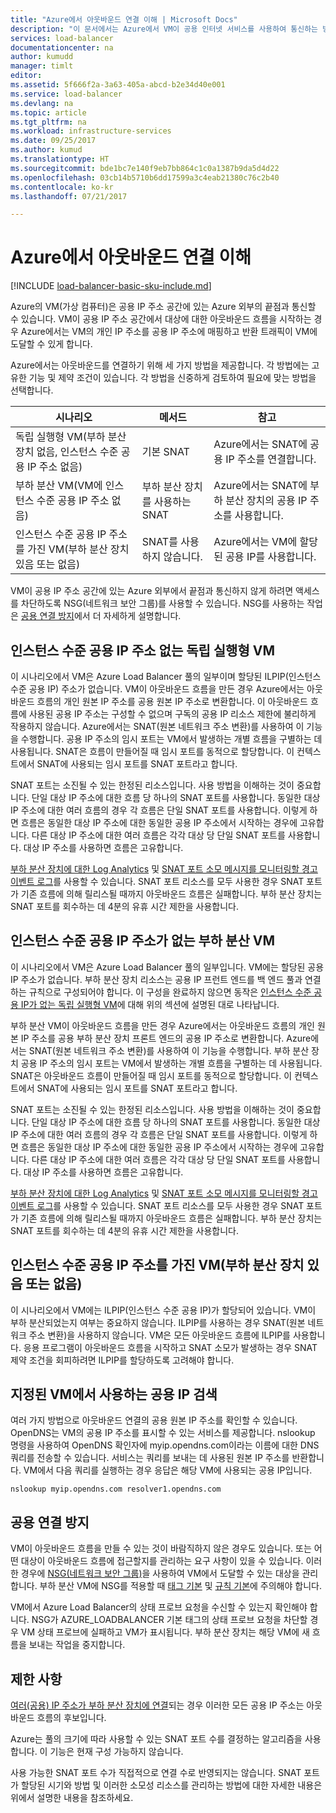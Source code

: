 ```yaml
---
title: "Azure에서 아웃바운드 연결 이해 | Microsoft Docs"
description: "이 문서에서는 Azure에서 VM이 공용 인터넷 서비스를 사용하여 통신하는 방법을 설명합니다."
services: load-balancer
documentationcenter: na
author: kumudd
manager: timlt
editor: 
ms.assetid: 5f666f2a-3a63-405a-abcd-b2e34d40e001
ms.service: load-balancer
ms.devlang: na
ms.topic: article
ms.tgt_pltfrm: na
ms.workload: infrastructure-services
ms.date: 09/25/2017
ms.author: kumud
ms.translationtype: HT
ms.sourcegitcommit: bde1bc7e140f9eb7bb864c1c0a1387b9da5d4d22
ms.openlocfilehash: 03cb14b5710b6dd17599a3c4eab21380c76c2b40
ms.contentlocale: ko-kr
ms.lasthandoff: 07/21/2017

---
```


# <a name="understanding-outbound-connections-in-azure"></a>Azure에서 아웃바운드 연결 이해

[!INCLUDE [load-balancer-basic-sku-include.md](../../includes/load-balancer-basic-sku-include.md)]

Azure의 VM(가상 컴퓨터)은 공용 IP 주소 공간에 있는 Azure 외부의 끝점과 통신할 수 있습니다. VM이 공용 IP 주소 공간에서 대상에 대한 아웃바운드 흐름을 시작하는 경우 Azure에서는 VM의 개인 IP 주소를 공용 IP 주소에 매핑하고 반환 트래픽이 VM에 도달할 수 있게 합니다.

Azure에서는 아웃바운드를 연결하기 위해 세 가지 방법을 제공합니다. 각 방법에는 고유한 기능 및 제약 조건이 있습니다. 각 방법을 신중하게 검토하여 필요에 맞는 방법을 선택합니다.

| 시나리오 | 메서드 | 참고 |
| --- | --- | --- |
| 독립 실행형 VM(부하 분산 장치 없음, 인스턴스 수준 공용 IP 주소 없음) |기본 SNAT |Azure에서는 SNAT에 공용 IP 주소를 연결합니다. |
| 부하 분산 VM(VM에 인스턴스 수준 공용 IP 주소 없음) |부하 분산 장치를 사용하는 SNAT |Azure에서는 SNAT에 부하 분산 장치의 공용 IP 주소를 사용합니다. |
| 인스턴스 수준 공용 IP 주소를 가진 VM(부하 분산 장치 있음 또는 없음) |SNAT를 사용하지 않습니다. |Azure에서는 VM에 할당된 공용 IP를 사용합니다. |

VM이 공용 IP 주소 공간에 있는 Azure 외부에서 끝점과 통신하지 않게 하려면 액세스를 차단하도록 NSG(네트워크 보안 그룹)를 사용할 수 있습니다. NSG를 사용하는 작업은 [공용 연결 방지](#preventing-public-connectivity)에서 더 자세하게 설명합니다.

## <a name="standalone-vm-with-no-instance-level-public-ip-address"></a>인스턴스 수준 공용 IP 주소 없는 독립 실행형 VM

이 시나리오에서 VM은 Azure Load Balancer 풀의 일부이며 할당된 ILPIP(인스턴스 수준 공용 IP) 주소가 없습니다. VM이 아웃바운드 흐름을 만든 경우 Azure에서는 아웃바운드 흐름의 개인 원본 IP 주소를 공용 원본 IP 주소로 변환합니다. 이 아웃바운드 흐름에 사용된 공용 IP 주소는 구성할 수 없으며 구독의 공용 IP 리소스 제한에 불리하게 작용하지 않습니다. Azure에서는 SNAT(원본 네트워크 주소 변환)를 사용하여 이 기능을 수행합니다. 공용 IP 주소의 임시 포트는 VM에서 발생하는 개별 흐름을 구별하는 데 사용됩니다. SNAT은 흐름이 만들어질 때 임시 포트를 동적으로 할당합니다. 이 컨텍스트에서 SNAT에 사용되는 임시 포트를 SNAT 포트라고 합니다.

SNAT 포트는 소진될 수 있는 한정된 리소스입니다. 사용 방법을 이해하는 것이 중요합니다. 단일 대상 IP 주소에 대한 흐름 당 하나의 SNAT 포트를 사용합니다. 동일한 대상 IP 주소에 대한 여러 흐름의 경우 각 흐름은 단일 SNAT 포트를 사용합니다. 이렇게 하면 흐름은 동일한 대상 IP 주소에 대한 동일한 공용 IP 주소에서 시작하는 경우에 고유합니다. 다른 대상 IP 주소에 대한 여러 흐름은 각각 대상 당 단일 SNAT 포트를 사용합니다. 대상 IP 주소를 사용하면 흐름은 고유합니다.

[부하 분산 장치에 대한 Log Analytics](load-balancer-monitor-log.md) 및 [SNAT 포트 소모 메시지를 모니터링할 경고 이벤트 로그](load-balancer-monitor-log.md#alert-event-log)를 사용할 수 있습니다. SNAT 포트 리소스를 모두 사용한 경우 SNAT 포트가 기존 흐름에 의해 릴리스될 때까지 아웃바운드 흐름은 실패합니다. 부하 분산 장치는 SNAT 포트를 회수하는 데 4분의 유휴 시간 제한을 사용합니다.

## <a name="load-balanced-vm-with-no-instance-level-public-ip-address"></a>인스턴스 수준 공용 IP 주소가 없는 부하 분산 VM

이 시나리오에서 VM은 Azure Load Balancer 풀의 일부입니다.  VM에는 할당된 공용 IP 주소가 없습니다. 부하 분산 장치 리소스는 공용 IP 프런트 엔드를 백 엔드 풀과 연결하는 규칙으로 구성되어야 합니다.  이 구성을 완료하지 않으면 동작은 [인스턴스 수준 공용 IP가 없는 독립 실행형 VM](load-balancer-outbound-connections.md#standalone-vm-with-no-instance-level-public-ip-address)에 대해 위의 섹션에 설명된 대로 나타납니다.

부하 분산 VM이 아웃바운드 흐름을 만든 경우 Azure에서는 아웃바운드 흐름의 개인 원본 IP 주소를 공용 부하 분산 장치 프론트 엔드의 공용 IP 주소로 변환합니다. Azure에서는 SNAT(원본 네트워크 주소 변환)를 사용하여 이 기능을 수행합니다. 부하 분산 장치 공용 IP 주소의 임시 포트는 VM에서 발생하는 개별 흐름을 구별하는 데 사용됩니다. SNAT은 아웃바운드 흐름이 만들어질 때 임시 포트를 동적으로 할당합니다. 이 컨텍스트에서 SNAT에 사용되는 임시 포트를 SNAT 포트라고 합니다.

SNAT 포트는 소진될 수 있는 한정된 리소스입니다. 사용 방법을 이해하는 것이 중요합니다. 단일 대상 IP 주소에 대한 흐름 당 하나의 SNAT 포트를 사용합니다. 동일한 대상 IP 주소에 대한 여러 흐름의 경우 각 흐름은 단일 SNAT 포트를 사용합니다. 이렇게 하면 흐름은 동일한 대상 IP 주소에 대한 동일한 공용 IP 주소에서 시작하는 경우에 고유합니다. 다른 대상 IP 주소에 대한 여러 흐름은 각각 대상 당 단일 SNAT 포트를 사용합니다. 대상 IP 주소를 사용하면 흐름은 고유합니다.

[부하 분산 장치에 대한 Log Analytics](load-balancer-monitor-log.md) 및 [SNAT 포트 소모 메시지를 모니터링할 경고 이벤트 로그](load-balancer-monitor-log.md#alert-event-log)를 사용할 수 있습니다. SNAT 포트 리소스를 모두 사용한 경우 SNAT 포트가 기존 흐름에 의해 릴리스될 때까지 아웃바운드 흐름은 실패합니다. 부하 분산 장치는 SNAT 포트를 회수하는 데 4분의 유휴 시간 제한을 사용합니다.

## <a name="vm-with-an-instance-level-public-ip-address-with-or-without-load-balancer"></a>인스턴스 수준 공용 IP 주소를 가진 VM(부하 분산 장치 있음 또는 없음)

이 시나리오에서 VM에는 ILPIP(인스턴스 수준 공용 IP)가 할당되어 있습니다. VM이 부하 분산되었는지 여부는 중요하지 않습니다. ILPIP를 사용하는 경우 SNAT(원본 네트워크 주소 변환)을 사용하지 않습니다. VM은 모든 아웃바운드 흐름에 ILPIP를 사용합니다. 응용 프로그램이 아웃바운드 흐름을 시작하고 SNAT 소모가 발생하는 경우 SNAT 제약 조건을 회피하려면 ILPIP를 할당하도록 고려해야 합니다.

## <a name="discovering-the-public-ip-used-by-a-given-vm"></a>지정된 VM에서 사용하는 공용 IP 검색

여러 가지 방법으로 아웃바운드 연결의 공용 원본 IP 주소를 확인할 수 있습니다. OpenDNS는 VM의 공용 IP 주소를 표시할 수 있는 서비스를 제공합니다. nslookup 명령을 사용하여 OpenDNS 확인자에 myip.opendns.com이라는 이름에 대한 DNS 쿼리를 전송할 수 있습니다. 서비스는 쿼리를 보내는 데 사용된 원본 IP 주소를 반환합니다. VM에서 다음 쿼리를 실행하는 경우 응답은 해당 VM에 사용되는 공용 IP입니다.

    nslookup myip.opendns.com resolver1.opendns.com

## <a name="preventing-public-connectivity"></a>공용 연결 방지

VM이 아웃바운드 흐름을 만들 수 있는 것이 바람직하지 않은 경우도 있습니다. 또는 어떤 대상이 아웃바운드 흐름에 접근할지를 관리하는 요구 사항이 있을 수 있습니다. 이러한 경우에 [NSG(네트워크 보안 그룹)](../virtual-network/virtual-networks-nsg.md)을 사용하여 VM에서 도달할 수 있는 대상을 관리합니다. 부하 분산 VM에 NSG를 적용할 때 [태그 기본](../virtual-network/virtual-networks-nsg.md#default-tags) 및 [규칙 기본](../virtual-network/virtual-networks-nsg.md#default-rules)에 주의해야 합니다.

VM에서 Azure Load Balancer의 상태 프로브 요청을 수신할 수 있는지 확인해야 합니다. NSG가 AZURE_LOADBALANCER 기본 태그의 상태 프로브 요청을 차단할 경우 VM 상태 프로브에 실패하고 VM가 표시됩니다. 부하 분산 장치는 해당 VM에 새 흐름을 보내는 작업을 중지합니다.

## <a name="limitations"></a>제한 사항

[여러(공용) IP 주소가 부하 분산 장치에 연결](load-balancer-multivip-overview.md)되는 경우 이러한 모든 공용 IP 주소는 아웃바운드 흐름의 후보입니다.

Azure는 풀의 크기에 따라 사용할 수 있는 SNAT 포트 수를 결정하는 알고리즘을 사용합니다.  이 기능은 현재 구성 가능하지 않습니다.

사용 가능한 SNAT 포트 수가 직접적으로 연결 수로 반영되지는 않습니다. SNAT 포트가 할당된 시기와 방법 및 이러한 소모성 리소스를 관리하는 방법에 대한 자세한 내용은 위에서 설명한 내용을 참조하세요.

